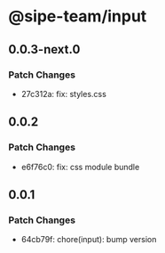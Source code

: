 # @sipe-team/input

## 0.0.3-next.0

### Patch Changes

- 27c312a: fix: styles.css

## 0.0.2

### Patch Changes

- e6f76c0: fix: css module bundle

## 0.0.1

### Patch Changes

- 64cb79f: chore(input): bump version
